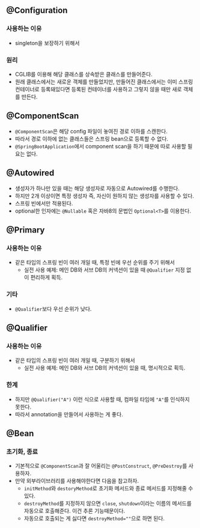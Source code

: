 ## @Configuration
### 사용하는 이유
- singleton을 보장하기 위해서

### 원리
- CGLIB를 이용해 해당 클래스를 상속받은 클래스를 만들어준다.
- 원래 클래스에서는 새로운 객체를 만들었지만, 만들어진 클래스에서는 이미 스프링 컨테이너로 등록돼있다면 등록된 컨테이너를 사용하고 그렇지 않을 때만 새로 객체를 만든다.

## @ComponentScan
- `@ComponentScan`은 해당 config 파일이 놓여진 경로 이하를 스캔한다.
- 따라서 경로 이하에 없는 클래스들은 스프링 bean으로 등록할 수 없다.
- `@SpringBootApplication`에서 component scan을 하기 때문에 따로 사용할 필요는 없다.

## @Autowired
- 생성자가 하나만 있을 때는 해당 생성자로 자동으로 Autowired를 수행한다.
- 하지만 2개 이상이면 특정 생성자 즉, 자신이 원하지 않는 생성자를 사용할 수 있다.
- 스프링 빈에서만 적용된다.
- optional한 인자에는 `@Nullable` 혹은 자바8의 문법인 `Optional<T>`를 이용한다.

## @Primary
### 사용하는 이유
- 같은 타입의 스프링 빈이 여러 개일 때, 특정 빈에 우선 순위를 주기 위해서
  - 실전 사용 예제: 메인 DB와 서브 DB의 커넥션이 있을 때 `@Qualifier` 지정 없이 편리하게 획득.

### 기타
- `@Qualifier`보다 우선 순위가 낮다.

## @Qualifier
### 사용하는 이유
- 같은 타입의 스프링 빈이 여러 개일 때, 구분하기 위해서
  - 실전 사용 예제: 메인 DB와 서브 DB의 커넥션이 있을 때, 명시적으로 획득.

### 한계
- 하지만 `@Qualifier("A")` 이런 식으로 사용할 때, 컴파일 타임에 `"A"`를 인식하지 못한다.
- 따라서 annotation을 만들어서 사용하는 게 좋다.

## @Bean
### 초기화, 종료
- 기본적으로 `@ComponentScan`과 잘 어울리는 `@PostConstruct`, `@PreDestroy`를 사용하자.
- 만약 외부라이브러리를 사용해야한다면 다음을 참고하자.
    - `initMethod`와 `destoryMethod`로 초기화 메서드와 종료 메서드를 지정해줄 수 있다.
    - `destroyMethod`를 지정하지 않으면 `close`, `shutdown`이라는 이름의 메서드를 자동으로 호출해준다. 이건 추론 기능때문이다.
    - 자동으로 호출되는 게 싫다면 `destroyMethod=""`으로 하면 된다.
